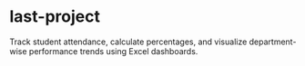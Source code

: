 # last-project
Track student attendance, calculate percentages, and visualize department-wise performance trends using Excel dashboards.
